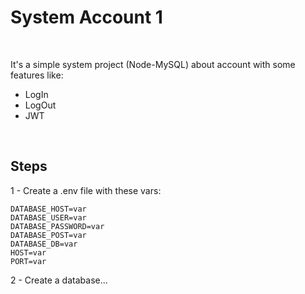 # System Account 1

&nbsp;
<!--  -->

It's a simple system project (Node-MySQL) about account with some features like:
- LogIn
- LogOut
- JWT

&nbsp;
<!--  -->

## Steps
1 - Create a .env file with these vars:

    DATABASE_HOST=var
    DATABASE_USER=var
    DATABASE_PASSWORD=var
    DATABASE_POST=var
    DATABASE_DB=var
    HOST=var
    PORT=var

2 - Create a database...
